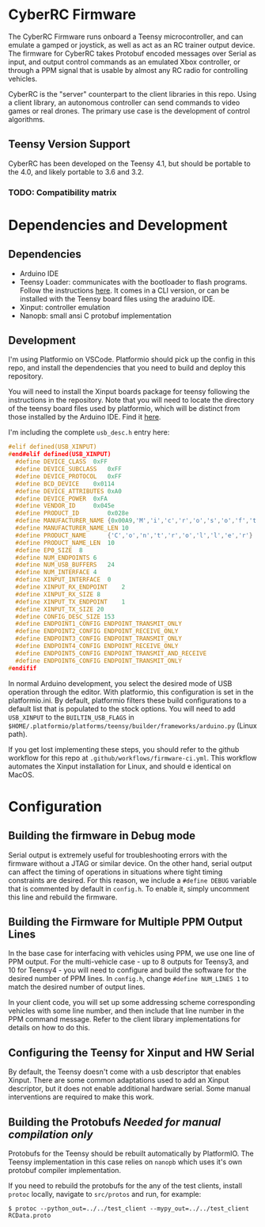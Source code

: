 # CyberRC Firmware

The CyberRC Firmware runs onboard a Teensy microcontroller, and can emulate a gamped or joystick, as well as act as an RC trainer output device.
The firmware for CyberRC takes Protobuf encoded messages over Serial as input, and output control commands as an emulated Xbox controller, or through a PPM signal that is usable by almost any RC radio for controlling vehicles.

CyberRC is the "server" counterpart to the client libraries in this repo.
Using a client library, an autonomous controller can send commands to video games or real drones.
The primary use case is the development of control algorithms.

## Teensy Version Support

CyberRC has been developed on the Teensy 4.1, but should be portable to the 4.0, and likely portable to 3.6 and 3.2.

### TODO: Compatibility matrix

# Dependencies and Development

## Dependencies

- Arduino IDE
- Teensy Loader: communicates with the bootloader to flash programs. Follow the instructions [here](https://www.pjrc.com/teensy/loader.html). It comes in a CLI version, or can be installed with the Teensy board files using the araduino IDE.
- Xinput: controller emulation
- Nanopb: small ansi C protobuf implementation

## Development

I'm using Platformio on VSCode. Platformio should pick up the config in this repo, and install the dependencies that you need to build and deploy this repository.

You will need to install the Xinput boards package for teensy following the instructions in the repository.
Note that you will need to locate the directory of the teensy board files used by platformio, which will be distinct from those installed by the Arduino IDE. Find it [here](https://github.com/dmadison/ArduinoXInput_Teensy).

I'm including the complete `usb_desc.h` entry here:

```c
#elif defined(USB_XINPUT)
#end#elif defined(USB_XINPUT)
  #define DEVICE_CLASS	0xFF
  #define DEVICE_SUBCLASS	0xFF
  #define DEVICE_PROTOCOL	0xFF
  #define BCD_DEVICE	0x0114
  #define DEVICE_ATTRIBUTES 0xA0
  #define DEVICE_POWER	0xFA
  #define VENDOR_ID		0x045e
  #define PRODUCT_ID		0x028e
  #define MANUFACTURER_NAME	{0x00A9,'M','i','c','r','o','s','o','f','t'}
  #define MANUFACTURER_NAME_LEN	10
  #define PRODUCT_NAME		{'C','o','n','t','r','o','l','l','e','r'}
  #define PRODUCT_NAME_LEN	10
  #define EP0_SIZE	8
  #define NUM_ENDPOINTS	6
  #define NUM_USB_BUFFERS	24
  #define NUM_INTERFACE	4
  #define XINPUT_INTERFACE	0
  #define XINPUT_RX_ENDPOINT	2
  #define XINPUT_RX_SIZE 8
  #define XINPUT_TX_ENDPOINT	1
  #define XINPUT_TX_SIZE 20
  #define CONFIG_DESC_SIZE 153
  #define ENDPOINT1_CONFIG ENDPOINT_TRANSMIT_ONLY
  #define ENDPOINT2_CONFIG ENDPOINT_RECEIVE_ONLY
  #define ENDPOINT3_CONFIG ENDPOINT_TRANSMIT_ONLY
  #define ENDPOINT4_CONFIG ENDPOINT_RECEIVE_ONLY
  #define ENDPOINT5_CONFIG ENDPOINT_TRANSMIT_AND_RECEIVE
  #define ENDPOINT6_CONFIG ENDPOINT_TRANSMIT_ONLY
#endifif
```

In normal Arduino development, you select the desired mode of USB operation through the editor.
With platformio, this configuration is set in the platformio.ini. By default, platformio filters these build configurations to a default list that is populated to the stock options. You will need to add `USB_XINPUT` to the `BUILTIN_USB_FLAGS`
in `$HOME/.platformio/platforms/teensy/builder/frameworks/arduino.py` (Linux path).

If you get lost implementing these steps, you should refer to the github workflow for this repo at `.github/workflows/firmware-ci.yml`. This workflow automates the Xinput installation for Linux, and should e identical on MacOS.

# Configuration

## Building the firmware in Debug mode

Serial output is extremely useful for troubleshooting errors with the firmware without a JTAG or similar device.
On the other hand, serial output can affect the timing of operations in situations where tight timing constraints are desired. For this reason, we include a `#define DEBUG` variable that is commented by default in `config.h`.
To enable it, simply uncomment this line and rebuild the firmware.

## Building the Firmware for Multiple PPM Output Lines

In the base case for interfacing with vehicles using PPM, we use one line of PPM output.
For the multi-vehicle case - up to 8 outputs for Teensy3, and 10 for Teensy4 - you will need to configure and build the software for the desired number of PPM lines. In `config.h`, change `#define NUM_LINES 1` to match the desired number of output lines.

In your client code, you will set up some addressing scheme corresponding vehicles with some line number, and then include that line number in the PPM command message. Refer to the client library implementations for details on how to do this.

## Configuring the Teensy for Xinput and HW Serial

By default, the Teensy doesn't come with a usb descriptor that enables Xinput.
There are some common adaptations used to add an Xinput descriptor, but it does not enable additional hardware serial. Some manual interventions are required to make this work.

## Building the Protobufs _Needed for manual compilation only_

Protobufs for the Teensy should be rebuilt automatically by PlatformIO.
The Teensy implementation in this case relies on `nanopb` which uses it's own protobuf compiler implementation.

If you need to rebuild the protobufs for the any of the test clients, install `protoc` locally, navigate to `src/protos` and run, for example:

`$ protoc --python_out=../../test_client --mypy_out=../../test_client RCData.proto`
